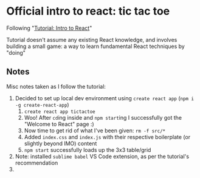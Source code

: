 # Official intro to react: tic tac toe
Following "[Tutorial: Intro to React](https://reactjs.org/tutorial/tutorial.html)"

Tutorial doesn't assume any existing React knowledge, and involves building a small game: a way to learn fundamental React techniques by "doing"

## Notes
Misc notes taken as I follow the tutorial:
1. Decided to set up local dev environment using `create react app` (`npm i -g create-react-app`)
    1. `create react app tictactoe`
    2. Woo! After `cd`ing inside and `npm start`ing I successfully got the "Welcome to React" page :)
    3. Now time to get rid of what I've been given: `rm -f src/*`
    4. Added `index.css` and `index.js` with their respective boilerplate (or slightly beyond IMO) content
    5. `npm start` successfully loads up the 3x3 table/grid
2. Note: installed `sublime babel` VS Code extension, as per the tutorial's recommendation
3. 


